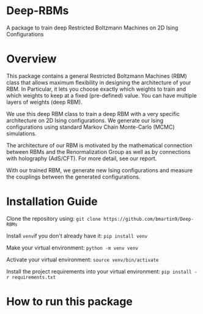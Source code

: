 # Deep-RBMs
A package to train deep Restricted Boltzmann Machines on 2D Ising Configurations 

# Overview 
This package contains a general Restricted Boltzmann Machines (RBM) class that allows maximum flexibility in designing the architecture of your RBM. In Particular, it lets you choose exactly which weights to train and which weights to keep at a fixed (pre-defined) value. You can have multiple layers of weights (deep RBM). 

We use this deep RBM class to train a deep RBM with a very specific architecture on 2D Ising configurations. We generate our Ising configurations using standard Markov Chain Monte-Carlo (MCMC) simulations. 

The architecture of our RBM is motivated by the mathematical connection between RBMs and the Renormalization Group as well as by connections with holography (AdS/CFT). For more detail, see our report. 

With our trained RBM, we generate new Ising configurations and measure the couplings between the generated configurations. 

# Installation Guide 
Clone the repository using:
`git clone https://github.com/bmartin9/Deep-RBMs`

Install `venv`if you don't already have it:
`pip install venv`

Make your virtual environment: 
`python -m venv venv`

Activate your virtual environment:
`source venv/bin/activate` 

Install the project requirements into your virtual environment:
`pip install -r requirements.txt` 

# How to run this package 

